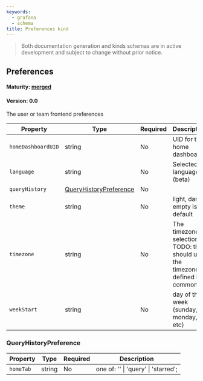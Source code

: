 ```yaml
---
keywords:
  - grafana
  - schema
title: Preferences kind
---
```

> Both documentation generation and kinds schemas are in active development and subject to change without prior notice.

## Preferences

#### Maturity: [merged](../../../maturity/#merged)
#### Version: 0.0

The user or team frontend preferences

| Property           | Type                                              | Required | Description                                                                     |
|--------------------|---------------------------------------------------|----------|---------------------------------------------------------------------------------|
| `homeDashboardUID` | string                                            | No       | UID for the home dashboard                                                      |
| `language`         | string                                            | No       | Selected language (beta)                                                        |
| `queryHistory`     | [QueryHistoryPreference](#queryhistorypreference) | No       |                                                                                 |
| `theme`            | string                                            | No       | light, dark, empty is default                                                   |
| `timezone`         | string                                            | No       | The timezone selection<br/>TODO: this should use the timezone defined in common |
| `weekStart`        | string                                            | No       | day of the week (sunday, monday, etc)                                           |

### QueryHistoryPreference

| Property  | Type   | Required | Description                                 |
|-----------|--------|----------|---------------------------------------------|
| `homeTab` | string | No       | one of: '' &#124; 'query' &#124; 'starred'; |


